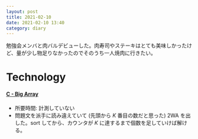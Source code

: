 ```yaml
---
layout: post
title: 2021-02-10
date: 2021-02-10 13:40
category: diary
---
```


勉強会メンバと肉バルデビューした。肉寿司やステーキはとても美味しかったけど、量が少し物足りなかったのでそのうち一人焼肉に行きたい。

# Technology

#### [C - Big Array](https://atcoder.jp/contests/abc061/tasks/abc061_c)
- 所要時間: 計測していない
- 問題文を派手に読み違えていて (先頭から $K$ 番目の数だと思った) 2WA を出した。sort してから、カウンタが $K$ に達するまで個数を足していけば解ける。